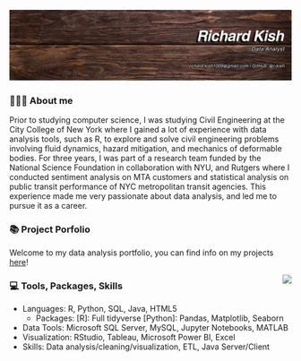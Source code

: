 ![Banner](https://github.com/r-kish/r-kish/blob/main/Banner1.png)

### 🙋🏻‍♂️ About me
Prior to studying computer science, I was studying Civil Engineering at the City College of New York where I gained a lot of experience with data analysis tools, such as R, to explore and solve civil engineering problems involving fluid dynamics, hazard mitigation, and mechanics of deformable bodies. For three years, I was part of a research team funded by the National Science Foundation in collaboration with NYU, and Rutgers where I conducted sentiment analysis on MTA customers and statistical analysis on public transit performance of NYC metropolitan transit agencies. This experience made me very passionate about data analysis, and led me to pursue it as a career.

### 📚 Project Porfolio
Welcome to my data analysis portfolio, you can find info on my projects [here](https://github.com/r-kish/Portfolio)!

<a href="https://github.com/anuraghazra/github-readme-stats">
  <img align="right" src="https://github-readme-stats.vercel.app/api/top-langs/?username=r-kish&layout=compact" />
</a>

### 💻 Tools, Packages, Skills
- Languages: R, Python, SQL, Java, HTML5
  - Packages: [R]: Full tidyverse  [Python]: Pandas, Matplotlib, Seaborn
- Data Tools: Microsoft SQL Server, MySQL, Jupyter Notebooks, MATLAB
- Visualization: RStudio, Tableau, Microsoft Power BI, Excel
- Skills: Data analysis/cleaning/visualization, ETL, Java Server/Client

<!--
**r-kish/r-kish** is a ✨ _special_ ✨ repository because its `README.md` (this file) appears on your GitHub profile.

Here are some ideas to get you started:

- 🔭 I’m currently working on ...
- 🌱 I’m currently learning ...
- 👯 I’m looking to collaborate on ...
- 🤔 I’m looking for help with ...
- 💬 Ask me about ...
- 📫 How to reach me: ...
- 😄 Pronouns: ...
- ⚡ Fun fact: ...
-->
